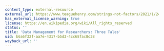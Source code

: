 ```yaml
---
content_type: external-resource
external_url: https://www.teaguehenry.com/strings-not-factors/2021/1/24/data-management-for-researchers-three-terrifying-tales
has_external_license_warning: true
license: https://en.wikipedia.org/wiki/All_rights_reserved
status: ''
title: 'Data Management for Researchers: Three Tales'
uid: b6a6f32f-aa7e-4317-b5d3-4cc68fac8c38
wayback_url: ''
---
```

